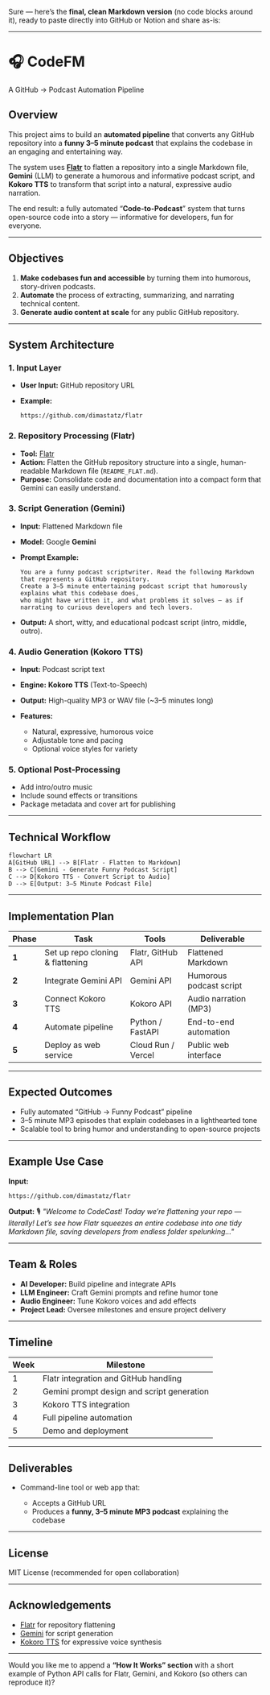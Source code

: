Sure — here’s the **final, clean Markdown version** (no code blocks around it), ready to paste directly into GitHub or Notion and share as-is:

---

# 🎧 CodeFM 
A GitHub → Podcast Automation Pipeline

## **Overview**

This project aims to build an **automated pipeline** that converts any GitHub repository into a **funny 3–5 minute podcast** that explains the codebase in an engaging and entertaining way.

The system uses [**Flatr**](https://github.com/dimastatz/flatr) to flatten a repository into a single Markdown file, **Gemini** (LLM) to generate a humorous and informative podcast script, and **Kokoro TTS** to transform that script into a natural, expressive audio narration.

The end result: a fully automated “**Code-to-Podcast**” system that turns open-source code into a story — informative for developers, fun for everyone.

---

## **Objectives**

1. **Make codebases fun and accessible** by turning them into humorous, story-driven podcasts.
2. **Automate** the process of extracting, summarizing, and narrating technical content.
3. **Generate audio content at scale** for any public GitHub repository.

---

## **System Architecture**

### **1. Input Layer**

* **User Input:** GitHub repository URL
* **Example:**

  ```
  https://github.com/dimastatz/flatr
  ```

### **2. Repository Processing (Flatr)**

* **Tool:** [Flatr](https://github.com/dimastatz/flatr)
* **Action:** Flatten the GitHub repository structure into a single, human-readable Markdown file (`README_FLAT.md`).
* **Purpose:** Consolidate code and documentation into a compact form that Gemini can easily understand.

### **3. Script Generation (Gemini)**

* **Input:** Flattened Markdown file
* **Model:** Google **Gemini**
* **Prompt Example:**

  ```
  You are a funny podcast scriptwriter. Read the following Markdown that represents a GitHub repository.
  Create a 3–5 minute entertaining podcast script that humorously explains what this codebase does,
  who might have written it, and what problems it solves — as if narrating to curious developers and tech lovers.
  ```
* **Output:** A short, witty, and educational podcast script (intro, middle, outro).

### **4. Audio Generation (Kokoro TTS)**

* **Input:** Podcast script text
* **Engine:** **Kokoro TTS** (Text-to-Speech)
* **Output:** High-quality MP3 or WAV file (~3–5 minutes long)
* **Features:**

  * Natural, expressive, humorous voice
  * Adjustable tone and pacing
  * Optional voice styles for variety

### **5. Optional Post-Processing**

* Add intro/outro music
* Include sound effects or transitions
* Package metadata and cover art for publishing

---

## **Technical Workflow**

```mermaid
flowchart LR
A[GitHub URL] --> B[Flatr - Flatten to Markdown]
B --> C[Gemini - Generate Funny Podcast Script]
C --> D[Kokoro TTS - Convert Script to Audio]
D --> E[Output: 3–5 Minute Podcast File]
```

---

## **Implementation Plan**

| Phase | Task                             | Tools              | Deliverable             |
| ----- | -------------------------------- | ------------------ | ----------------------- |
| **1** | Set up repo cloning & flattening | Flatr, GitHub API  | Flattened Markdown      |
| **2** | Integrate Gemini API             | Gemini API         | Humorous podcast script |
| **3** | Connect Kokoro TTS               | Kokoro API         | Audio narration (MP3)   |
| **4** | Automate pipeline                | Python / FastAPI   | End-to-end automation   |
| **5** | Deploy as web service            | Cloud Run / Vercel | Public web interface    |

---

## **Expected Outcomes**

* Fully automated “GitHub → Funny Podcast” pipeline
* 3–5 minute MP3 episodes that explain codebases in a lighthearted tone
* Scalable tool to bring humor and understanding to open-source projects

---

## **Example Use Case**

**Input:**

```
https://github.com/dimastatz/flatr
```

**Output:**
🎙️ *"Welcome to CodeCast! Today we’re flattening your repo — literally! Let’s see how Flatr squeezes an entire codebase into one tidy Markdown file, saving developers from endless folder spelunking..."*

---

## **Team & Roles**

* **AI Developer:** Build pipeline and integrate APIs
* **LLM Engineer:** Craft Gemini prompts and refine humor tone
* **Audio Engineer:** Tune Kokoro voices and add effects
* **Project Lead:** Oversee milestones and ensure project delivery

---

## **Timeline**

| Week | Milestone                                  |
| ---- | ------------------------------------------ |
| 1    | Flatr integration and GitHub handling      |
| 2    | Gemini prompt design and script generation |
| 3    | Kokoro TTS integration                     |
| 4    | Full pipeline automation                   |
| 5    | Demo and deployment                        |

---

## **Deliverables**

* Command-line tool or web app that:

  * Accepts a GitHub URL
  * Produces a **funny, 3–5 minute MP3 podcast** explaining the codebase

---

## **License**

MIT License (recommended for open collaboration)

---

## **Acknowledgements**

* [Flatr](https://github.com/dimastatz/flatr) for repository flattening
* [Gemini](https://ai.google/) for script generation
* [Kokoro TTS](https://kokoro.ai/) for expressive voice synthesis

---

Would you like me to append a **“How It Works” section** with a short example of Python API calls for Flatr, Gemini, and Kokoro (so others can reproduce it)?
